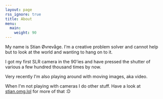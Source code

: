 ```yaml
---
layout: page
rss_ignore: true
title: About
menu:
  main:
    weight: 90
---
```


My name is Stian Øvrevåge. I'm a creative problem solver and cannot help but to look at the world and wanting to hang on to it.

I got my first SLR camera in the 90'ies and have pressed the shutter of various a few hundred thousand times by now.

Very recently I'm also playing around with moving images, aka video.

When I'm not playing with cameras I do other stuff. Have a look at [stian.omg.lol](https://stian.omg.lol) for more of that :D